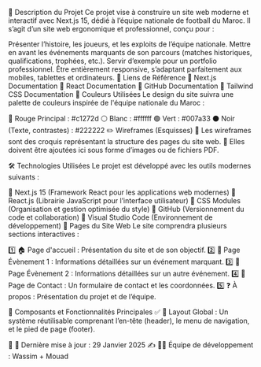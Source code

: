 📌 Description du Projet
Ce projet vise à construire un site web moderne et interactif avec Next.js 15, dédié à l’équipe nationale de football du Maroc.
Il s’agit d’un site web ergonomique et professionnel, conçu pour :

Présenter l’histoire, les joueurs, et les exploits de l’équipe nationale.
Mettre en avant les événements marquants de son parcours (matches historiques, qualifications, trophées, etc.).
Servir d’exemple pour un portfolio professionnel.
Être entièrement responsive, s’adaptant parfaitement aux mobiles, tablettes et ordinateurs.
🔗 Liens de Référence
📖 Next.js Documentation
📖 React Documentation
📖 GitHub Documentation
🎨 Tailwind CSS Documentation
🎨 Couleurs Utilisées
Le design du site suivra une palette de couleurs inspirée de l'équipe nationale du Maroc :

🔴 Rouge Principal : #c1272d
⚪ Blanc : #ffffff
🟢 Vert : #007a33
⚫ Noir (Texte, contrastes) : #222222
✏️ Wireframes (Esquisses)
📌 Les wireframes sont des croquis représentant la structure des pages du site web.
📂 Elles doivent être ajoutées ici sous forme d’images ou de fichiers PDF.

🛠️ Technologies Utilisées
Le projet est développé avec les outils modernes suivants :

📌 Next.js 15 (Framework React pour les applications web modernes)
📌 React.js (Librairie JavaScript pour l’interface utilisateur)
📌 CSS Modules (Organisation et gestion optimisée du style)
📌 GitHub (Versionnement du code et collaboration)
📌 Visual Studio Code (Environnement de développement)
📄 Pages du Site Web
Le site comprendra plusieurs sections interactives :

1️⃣ 🏠 Page d'accueil : Présentation du site et de son objectif.
2️⃣ 📅 Page Évènement 1 : Informations détaillées sur un événement marquant.
3️⃣ 📅 Page Évènement 2 : Informations détaillées sur un autre événement.
4️⃣ 📩 Page de Contact : Un formulaire de contact et les coordonnées.
5️⃣ ❓ À propos : Présentation du projet et de l’équipe.

📌 Composants et Fonctionnalités Principales
✅ 🔄 Layout Global : Un système réutilisable comprenant l’en-tête (header), le menu de navigation, et le pied de page (footer).

📌 📅 Dernière mise à jour : 29 Janvier 2025
✍️ 👨‍💻 Équipe de développement : Wassim + Mouad
